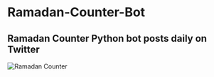 # Ramadan-Counter-Bot
## Ramadan Counter Python bot posts daily on Twitter
![Ramadan Counter](https://repository-images.githubusercontent.com/427728473/b0deae92-a5e1-4fb9-ba92-02ae40f8dc4b)
